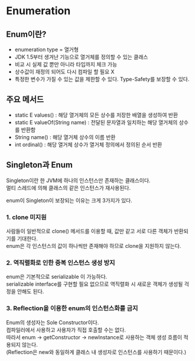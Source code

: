 # Enumeration
## Enum이란?
- enumeration type = 열거형  
- JDK 1.5부터 생겨난 기능으로 열거체를 정의할 수 있는 클래스  
- 비교 시 실제 값 뿐만 아니라 타입까지 체크 가능  
- 상수값이 재정의 되어도 다시 컴파일 할 필요 X  
- 특정한 변수가 가질 수 있는 값을 제한할 수 있다. Type-Safety를 보장할 수 있다.  
  
## 주요 메서드
- static E values() : 해당 열거체의 모든 상수를 저장한 배열을 생성하여 반환  
- static E valueOf(String name) : 전달된 문자열과 일치하는 해당 열거체의 상수를 반환함  
- String name() : 해당 열거체 상수의 이름 반환  
- int ordinal() : 해당 열거체 상수가 열거체 정의에서 정의된 순서 반환  
  
## Singleton과 Enum
Singleton이란 한 JVM에 하나의 인스턴스만 존재하는 클래스이다.  
멀티 스레드에 의해 클래스의 같은 인스턴스가 재사용된다.  
  
enum이 Singleton이 보장되는 이유는 크게 3가지가 있다.  
  
### 1. clone 미지원
사람들이 일반적으로 clone() 메서드를 이용할 때, 값만 같고 서로 다른 객체가 반환되기를 기대한다.  
enum은 각 인스턴스의 값이 하나씩만 존재해야 하므로 clone을 지원하지 않는다.  
  
### 2. 역직렬화로 인한 중복 인스턴스 생성 방지
enum은 기본적으로 serializable 이 가능하다.  
serializable interface를 구현할 필요 없으므로 역직렬화 시 새로운 객체가 생성될 걱정을 안해도 된다.  
  
### 3. Reflection을 이용한 enum의 인스턴스화를 금지
Enum의 생성자는 Sole Constructor이다.  
컴파일러에서 사용하고 사용자가 직접 호출할 수는 없다.  
따라서 enum -> getConstructor -> newInstance로 사용하는 객체 생성 흐름이 적용되지 않는다.  
(Reflection은 new와 동일하게 클래스 내 생성자로 인스턴스를 사용하기 때문이다.)  